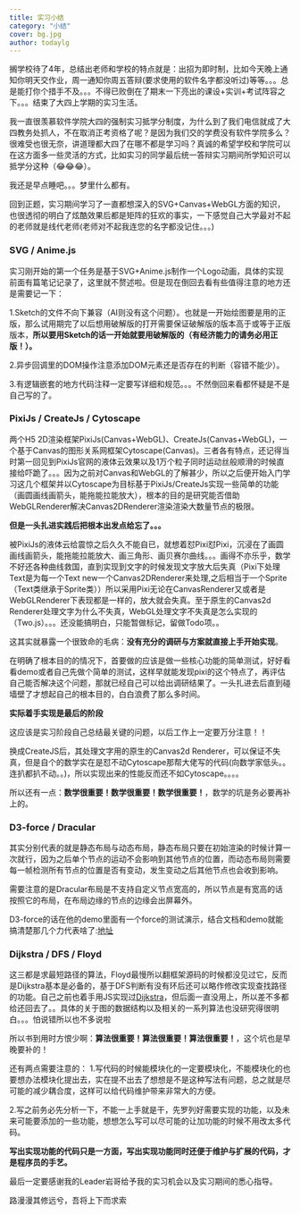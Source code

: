 ```yaml
---
title: 实习小结
category: "小结"
cover: bg.jpg
author: todaylg
---
```


搁学校待了4年，总结出老师和学校的特点就是：出招为即时制，比如今天晚上通知你明天交作业，周一通知你周五答辩(要求使用的软件名字都没听过)等等。。。总是能打你个措手不及。。。不得已败倒在了期末一下亮出的课设+实训+考试阵容之下。。。结束了大四上学期的实习生活。

我一直很羡慕软件学院大四的强制实习抵学分制度，为什么到了我们电信就成了大四教务处抓人，不在取消正考资格了呢？是因为我们交的学费没有软件学院多么？很难受也很无奈，讲道理都大四了在哪不都是学习吗？真诚的希望学校和学院可以在这方面多一些灵活的方式，比如实习的同学最后统一答辩实习期间所学知识可以抵学分这种（😂😂😂）。

我还是早点睡吧。。。梦里什么都有。

回到正题，实习期间学习了一直都想深入的SVG+Canvas+WebGL方面的知识，也很透彻的明白了炫酷效果后都是矩阵的狂欢的事实，一下感觉自己大学最对不起的老师就是线代老师(老师对不起我连您的名字都没记住。。。)

### SVG / Anime.js

实习刚开始的第一个任务是基于SVG+Anime.js制作一个Logo动画，具体的实现前面有篇笔记记录了，这里就不赘述啦。但是现在倒回去看有些值得注意的地方还是需要记一下：

1.Sketch的文件不向下兼容（AI则没有这个问题）。也就是一开始绘图要是用的正版，那么试用期完了以后想用破解版的打开需要保证破解版的版本高于或等于正版版本，**所以要用Sketch的话一开始就要用破解版的（有经济能力的请务必用正版！）。**

2.异步回调里的DOM操作注意添加DOM元素还是否存在的判断（容错不能少）。

3.有逻辑嵌套的地方代码注释一定要写详细和规范。。。不然倒回来看都怀疑是不是自己写的了。

### PixiJs / CreateJs / Cytoscape

两个H5 2D渲染框架PixiJs(Canvas+WebGL)、CreateJs(Canvas+WebGL)，一个基于Canvas的图形关系网框架Cytoscape(Canvas)。三者各有特点，还记得当时第一回见到PixiJs官网的液体云效果以及1万个粒子同时运动丝般顺滑的时候直接给吓跪了。。。因为之前对Canvas和WebGL的了解甚少，所以之后便开始入门学习这几个框架并以Cytoscape为目标基于PixiJs/CreateJs实现一些简单的功能（画圆画线画箭头，能拖能拉能放大），根本的目的是研究能否借助WebGLRenderer解决Canvas2DRenderer渲染渲染大数量节点的极限。

**但是一头扎进实践后把根本出发点给忘了。。。**

被PixiJs的液体云给震惊之后久久不能自已，就想着怼Pixi怼Pixi，沉浸在了画圆画线画箭头，能拖能拉能放大、画三角形、画贝赛尔曲线。。。画得不亦乐乎，数学不好还各种曲线救国，直到实现到文字的时候发现文字放大后失真（Pixi下处理Text是为每一个Text new一个Canvas2DRenderer来处理,之后相当于一个Sprite（Text类继承于Sprite类））所以采用Pixi无论在CanvasRenderer又或者是WebGLRenderer下表现都是一样的，放大就会失真。至于原生的Canvas2d Renderer处理文字为什么不失真，WebGL处理文字不失真是怎么实现的（Two.js）。。。还没能搞明白，只能暂做标记，留做Todo项。。

这其实就暴露一个很致命的毛病：**没有充分的调研与方案就直接上手开始实现**。

在明确了根本目的的情况下，首要做的应该是做一些核心功能的简单测试，好好看看demo或者自己先做个简单的测试，这样早就能发现pixi的这个特点了，再评估自己能否解决这个问题，那就已经自己可以给出调研结果了。一头扎进去后直到碰墙壁了才想起自己的根本目的，白白浪费了那么多时间。

**实际着手实现是最后的阶段**

这应该是实习阶段自己总结最关键的问题，以后工作上一定要万分注意！！

换成CreateJS后，其处理文字用的原生的Canvas2d Renderer，可以保证不失真，但是自个的数学实在是怼不动Cytoscape那帮大佬写的代码(向数学家低头。。连扒都扒不动。。)，所以实现出来的性能反而还不如Cytoscape。。。。

所以还有一点：**数学很重要！数学很重要！数学很重要！**，数学的坑是务必要再补上的。

### D3-force / Dracular

其实分别代表的就是静态布局与动态布局，静态布局只要在初始渲染的时候计算一次就行，因为之后单个节点的运动不会影响到其他节点的位置，而动态布局则需要每一帧检测所有节点的位置是否有变动，发生变动之后其他节点也会收到影响。

需要注意的是Dracular布局是不支持自定义节点宽高的，所以节点是有宽高的话按照它的布局，在布局边缘的节点的边缘会出屏幕外。

D3-force的话在他的demo里面有一个force的测试演示，结合文档和demo就能搞清楚那几个力代表啥了:[地址](http://blockbuilder.org/steveharoz/8c3e2524079a8c440df60c1ab72b5d03)

### Dijkstra / DFS / Floyd

这三都是求最短路径的算法，Floyd最慢所以翻框架源码的时候都没见过它，反而是Dijkstra基本是必备的，基于DFS判断有没有环后还可以略作修改实现查找路径的功能。自己之前也着手用JS实现过[Dijkstra](https://github.com/todaylg/Dijkstra)，但后面一直没用上，所以差不多都给还回去了。。具体的关于图的数据结构以及相关的一系列算法也没研究得很明白。。。怕说错所以也不多说啦

所以书到用时方恨少啊：**算法很重要！算法很重要！算法很重要！**，这个坑也是早晚要补的！

还有两点需要注意的：
1.写代码的时候能模块化的一定要模块化，不能模块化的也要想办法模块化提出去，实在提不出去了想想是不是这种写法有问题，总之就是尽可能的减少耦合度，这样可以给代码维护带来非常大的方便。

2.写之前务必先分析一下，不能一上手就是干，先罗列好需要实现的功能，以及未来可能要添加的一些功能，想想怎么写可以尽可能的让加功能的时候不用改太多代码。

**写出实现功能的代码只是一方面，写出实现功能同时还便于维护与扩展的代码，才是程序员的手艺。**

最后一定要感谢我的Leader岩哥给予我的实习机会以及实习期间的悉心指导。

路漫漫其修远兮，吾将上下而求索

